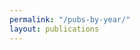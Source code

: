 ```yaml
---
permalink: "/pubs-by-year/"
layout: publications
---
```

<!-- Edit _layouts/publications.html to change what happens here -->